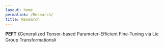 ```yaml
---
layout: home
permalink: /Research/
title: Research
---
```


**PEFT** 《Generalized Tensor-based Parameter-Efficient Fine-Tuning via Lie Group Transformations》